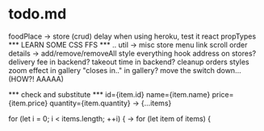 # todo.md

foodPlace -> store (crud)
delay when using heroku, test it
react propTypes
*** LEARN SOME CSS FFS *** ..
util -> misc
store menu link scroll
order details -> add/remove/removeAll
style everything
hook address on stores?
delivery fee in backend?
takeout time in backend?
cleanup orders styles
zoom effect in gallery
"closes in.." in gallery?
move the switch down... (HOW?! AAAAA)

*** check and substitute ***
id={item.id}
name={item.name}
price={item.price}
quantity={item.quantity}
->
{...items}

for (let i = 0; i < items.length; ++i) {
->
for (let item of items) {
